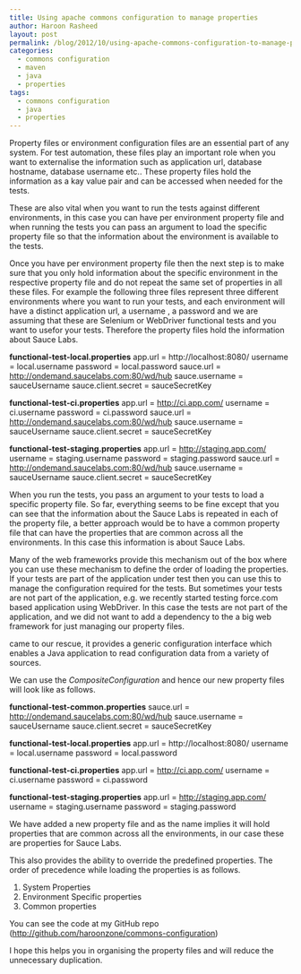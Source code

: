 ```yaml
---
title: Using apache commons configuration to manage properties
author: Haroon Rasheed
layout: post
permalink: /blog/2012/10/using-apache-commons-configuration-to-manage-property-files/
categories:
  - commons configuration
  - maven
  - java
  - properties
tags:
  - commons configuration
  - java
  - properties
---
```

Property files or environment configuration files are an essential part of any system. For test automation, these files play an important role when you want to externalise the information such as application url, database hostname, database username etc.. These property files hold the information as a kay value pair and can be accessed when needed for the tests.

These are also vital when you want to run the tests against different environments, in this case you can have per environment property file and when running the tests you can pass an argument to load the specific property file so that the information about the environment is available to the tests.

Once you have per environment property file then the next step is to make sure that you only hold information about the specific environment in the respective property file and do not repeat the same set of properties in all these files. For example the following three files represent three different environments where you want to run your tests, and each environment will have a distinct application url, a username , a password and we are assuming that these are Selenium or WebDriver functional tests and you want to usefor your tests. Therefore the property files hold the information about Sauce Labs.

<!-- more -->

**functional-test-local.properties**
	app.url = http://localhost:8080/
	username = local.username
	password = local.password
	sauce.url = http://ondemand.saucelabs.com:80/wd/hub
	sauce.username = sauceUsername
	sauce.client.secret = sauceSecretKey


**functional-test-ci.properties**
	app.url = http://ci.app.com/
	username = ci.username
	password = ci.password
	sauce.url = http://ondemand.saucelabs.com:80/wd/hub
	sauce.username = sauceUsername
	sauce.client.secret = sauceSecretKey

**functional-test-staging.properties**
	app.url = http://staging.app.com/
	username = staging.username
	password = staging.password
	sauce.url = http://ondemand.saucelabs.com:80/wd/hub
	sauce.username = sauceUsername
	sauce.client.secret = sauceSecretKey

When you run the tests, you pass an argument to your tests to load a specific property file. So far, everything seems to be fine except that you can see that the information about the Sauce Labs is repeated in each of the property file, a better approach would be to have a common property file that can have the properties that are common across all the environments. In this case this information is about Sauce Labs.

Many of the web frameworks provide this mechanism out of the box where you can use these mechanism to define the order of loading the properties. If your tests are part of the application under test then you can use this to manage the configuration required for the tests. But sometimes your tests are not part of the application, e.g. we recently started testing force.com based application using WebDriver. In this case the tests are not part of the application, and we did not want to add a dependency to the a big web framework for just managing our property files.

came to our rescue, it provides a generic configuration interface which enables a Java application to read configuration data from a variety of sources.

We can use the *CompositeConfiguration* and hence our new property files will look like as follows.


**functional-test-common.properties**
	sauce.url = http://ondemand.saucelabs.com:80/wd/hub
	sauce.username = sauceUsername
	sauce.client.secret = sauceSecretKey

**functional-test-local.properties**
	app.url = http://localhost:8080/
	username = local.username
	password = local.password

**functional-test-ci.properties**
	app.url = http://ci.app.com/
	username = ci.username
	password = ci.password

**functional-test-staging.properties**
	app.url = http://staging.app.com/
	username = staging.username
	password = staging.password

We have added a new property file and as the name implies it will hold properties that are common across all the environments, in our case these are properties for Sauce Labs.

This also provides the ability to override the predefined properties. The order of precedence while loading the properties is as follows.

1.  System Properties
2.  Environment Specific properties
3.  Common properties

You can see the code at my GitHub repo (http://github.com/haroonzone/commons-configuration)

I hope this helps you in organising the property files and will reduce the unnecessary duplication.
